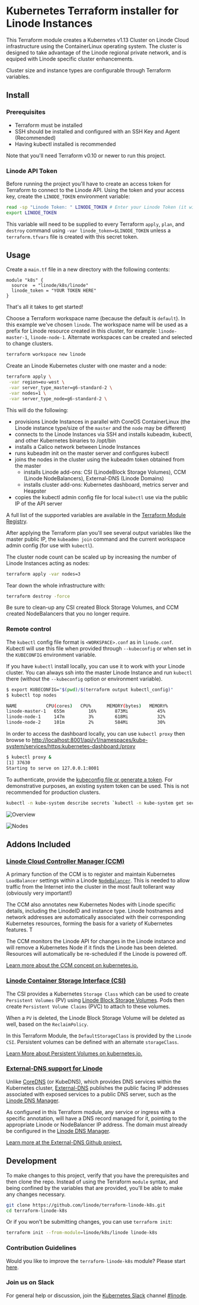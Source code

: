 # Kubernetes Terraform installer for Linode Instances

This Terraform module creates a Kubernetes v1.13 Cluster on Linode Cloud infrastructure using the ContainerLinux operating system.  The cluster is designed to take advantage of the Linode regional private network, and is equiped with Linode specific cluster enhancements.

Cluster size and instance types are configurable through Terraform variables.

## Install

### Prerequisites

* Terraform must be installed
* SSH should be installed and configured with an SSH Key and Agent (Recommended)
* Having kubectl installed is recommended

Note that you'll need Terraform v0.10 or newer to run this project.

### Linode API Token

Before running the project you'll have to create an access token for Terraform to connect to the Linode API.
Using the token and your access key, create the `LINODE_TOKEN` environment variable:

```bash
read -sp "Linode Token: " LINODE_TOKEN # Enter your Linode Token (it will be hidden)
export LINODE_TOKEN
```

This variable will need to be supplied to every Terraform `apply`, `plan`, and `destroy` command using `-var linode_token=$LINODE_TOKEN` unless a `terraform.tfvars` file is created with this secret token.

## Usage

Create a `main.tf` file in a new directory with the following contents:

```hcl
module "k8s" {
  source  = "linode/k8s/linode"
  linode_token = "YOUR TOKEN HERE"
}
```

That's all it takes to get started!

Choose a Terraform workspace name (because the default is `default`).  In this example we've chosen `linode`.  The workspace name will be used as a prefix for Linode resource created in this cluster, for example: `linode-master-1`, `linode-node-1`.  Alternate workspaces can be created and selected to change clusters.

```bash
terraform workspace new linode
```

Create an Linode Kubernetes cluster with one master and a node:

```bash
terraform apply \
 -var region=eu-west \
 -var server_type_master=g6-standard-2 \
 -var nodes=1 \
 -var server_type_node=g6-standard-2 \
```

This will do the following:

* provisions Linode Instances in parallel with CoreOS ContainerLinux (the Linode instance type/size of the `master` and the `node` may be different)
* connects to the Linode Instances via SSH and installs kubeadm, kubectl, and other Kubernetes binaries to /opt/bin
* installs a Calico network between Linode Instances
* runs kubeadm init on the master server and configures kubectl
* joins the nodes in the cluster using the kubeadm token obtained from the master
  * installs Linode add-ons: CSI (LinodeBlock Storage Volumes), CCM (Linode NodeBalancers), External-DNS (Linode Domains)
  * installs cluster add-ons: Kubernetes dashboard, metrics server and Heapster
* copies the kubectl admin config file for local `kubectl` use via the public IP of the API server

A full list of the supported variables are available in the [Terraform Module Registry](https://registry.terraform.io/modules/linode/k8s/linode/?tab=inputs).

After applying the Terraform plan you'll see several output variables like the master public IP,
the `kubeadmn join` command and the current workspace admin config (for use with `kubectl`).

The cluster node count can be scaled up by increasing the number of Linode Instances acting as nodes:

```bash
terraform apply -var nodes=3
```

Tear down the whole infrastructure with:

```bash
terraform destroy -force
```

Be sure to clean-up any CSI created Block Storage Volumes, and CCM created NodeBalancers that you no longer require.

### Remote control

The `kubectl` config file format is `<WORKSPACE>.conf` as in `linode.conf`.  Kubectl will use this file when provided through `--kubeconfig` or when set in the `KUBECONFIG` environment variable.

If you have `kubectl` install locally, you can use it to work with your Linode cluster.  You can always ssh into the master Linode Instance and run `kubectl` there (without the `--kubeconfig` option or environment variable).

```bash
$ export KUBECONFIG="$(pwd)/$(terraform output kubectl_config)"
$ kubectl top nodes

NAME           CPU(cores)   CPU%      MEMORY(bytes)   MEMORY%
linode-master-1   655m         16%       873Mi           45%
linode-node-1     147m         3%        618Mi           32%
linode-node-2     101m         2%        584Mi           30%
```

In order to access the dashboard locally, you can use `kubectl proxy` then browse to <http://localhost:8001/api/v1/namespaces/kube-system/services/https:kubernetes-dashboard:/proxy>

```bash
$ kubectl proxy &
[1] 37630
Starting to serve on 127.0.0.1:8001
```

To authenticate, provide the [kubeconfig file or generate a token](https://github.com/kubernetes/dashboard/wiki/Access-control#authentication).  For demonstrative purposes, an existing system token can be used.  This is not recommended for production clusters.

```bash
kubectl -n kube-system describe secrets `kubectl -n kube-system get secrets | awk '/clusterrole-aggregation-controller/ {print $1}'` | awk '/token:/ {print $2}'
```

![Overview](https://github.com/linode/terraform-linode-k8s/blob/master/screens/dash-overview.png)

![Nodes](https://github.com/linode/terraform-linode-k8s/blob/master/screens/dash-nodes.png)

## Addons Included

### [**Linode Cloud Controller Manager (CCM)**](https://github.com/linode/linode-cloud-controller-manager)

A primary function of the CCM is to register and maintain Kubernetes `LoadBalancer` settings within a Linode [`NodeBalancer`](https://www.linode.com/nodebalancers).  This is needed to allow traffic from the Internet into the cluster in the most fault tollerant way (obviously very important!)

The CCM also annotates new Kubernetes Nodes with Linode specific details, including the LinodeID and instance type.  Linode hostnames and network addresses are automatically associated with their corresponding Kubernetes resources, forming the basis for a variety of Kubernetes features.  T

The CCM monitors the Linode API for changes in the Linode instance and will remove a Kubernetes Node if it finds the Linode has been deleted.  Resources will automatically be re-scheduled if the Linode is powered off.

[Learn more about the CCM concept on kubernetes.io.](https://kubernetes.io/docs/concepts/architecture/cloud-controller/)  

### [**Linode Container Storage Interface (CSI)**](https://github.com/linode/linode-blockstorage-csi-driver)

The CSI provides a Kubernetes `Storage Class` which can be used to create `Persistent Volumes` (PV) using [Linode Block Storage Volumes](https://www.linode.com/blockstorage).  Pods then create `Persistent Volume Claims` (PVC) to attach to these volumes.

When a `PV` is deleted, the Linode Block Storage Volume will be deleted as well, based on the `ReclaimPolicy`.

In this Terraform Module, the `DefaultStorageClass` is provided by the `Linode CSI`.  Persistent volumes can be defined with an alternate  `storageClass`.

[Learn More about Persistent Volumes on kubernetes.io.](https://kubernetes.io/docs/concepts/storage/persistent-volumes/)

### [**External-DNS support for Linode**](https://github.com/kubernetes-incubator/external-dns/blob/master/docs/tutorials/linode.md)

Unlike [CoreDNS](https://kubernetes.io/docs/tasks/administer-cluster/dns-custom-nameservers/) (or KubeDNS), which provides DNS services within the Kubernetes cluster, [External-DNS](https://github.com/kubernetes-incubator/external-dns/blob/master/README.md) publishes the public facing IP addresses associated with exposed services to a public DNS server, such as the [Linode DNS Manager](https://www.linode.com/dns-manager).

As configured in this Terraform module, any service or ingress with a specific annotation, will have a DNS record managed for it, pointing to the appropriate Linode or NodeBalancer IP address.  The domain must already be configured in the [Linode DNS Manager](https://www.linode.com/docs/platform/manager/dns-manager/#domain-zones).

[Learn more at the External-DNS Github project.](https://github.com/kubernetes-incubator/external-dns)

## Development

To make changes to this project, verify that you have the prerequisites and then clone the repo.  Instead of using the Terraform `module` syntax, and being confined by the variables that are provided, you'll be able to make any changes necessary.

```bash
git clone https://github.com/linode/terraform-linode-k8s.git
cd terraform-linode-k8s
```

Or if you won't be submitting changes, you can use `terraform init`:

```bash
terraform init --from-module=linode/k8s/linode linode-k8s
```

### Contribution Guidelines

Would you like to improve the `terraform-linode-k8s` module? Please start [here](https://github.com/linode/terraform-linode-k8s/blob/master/.github/CONTRIBUTING.md).

### Join us on Slack

For general help or discussion, join the [Kubernetes Slack](http://slack.k8s.io/) channel [#linode](https://kubernetes.slack.com/messages/CD4B15LUR).
